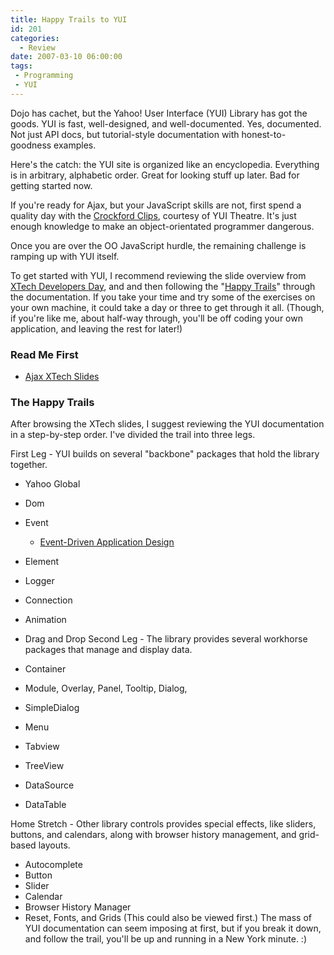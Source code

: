 ```yaml
---
title: Happy Trails to YUI
id: 201
categories:
  - Review
date: 2007-03-10 06:00:00
tags:
 - Programming
 - YUI
---
```


Dojo has cachet, but the Yahoo! User Interface (YUI) Library has got the goods. YUI is fast, well-designed, and well-documented. Yes, documented. Not just API docs, but tutorial-style documentation with honest-to-goodness examples.

Here's the catch: the YUI site is organized like an encyclopedia. Everything is in arbitrary, alphabetic order. Great for looking stuff up later. Bad for getting started now.

If you're ready for Ajax, but your JavaScript skills are not, first spend a quality day with the [Crockford Clips](http://jroller.com/page/TedHusted?entry=crockford_clips), courtesy of YUI Theatre. It's just enough knowledge to make an object-orientated programmer dangerous.

Once you are over the OO JavaScript hurdle, the remaining challenge is ramping up with YUI itself.

To get started with YUI, I recommend reviewing the slide overview from [XTech Developers Day](http://simon.incutio.com/slides/2006/xtech/yui-slides.pdf), and and then following the "[Happy Trails](http://www.blogger.com/post-create.g?blogID=5208774#trail)" through the documentation. If you take your time and try some of the exercises on your own machine, it could take a day or three to get through it all. (Though, if you're like me, about half-way through, you'll be off coding your own application, and leaving the rest for later!)

<a name="trail"></a>

### <a name="trail"></a>Read Me First

<a name="trail"></a>

*   [Ajax XTech Slides](http://simon.incutio.com/slides/2006/xtech/yui-slides.pdf)

### The Happy Trails

After browsing the XTech slides, I suggest reviewing the YUI documentation in a step-by-step order. I've divided the trail into three legs.

First Leg - YUI builds on several "backbone" packages that hold the library together.

*   Yahoo Global
*   Dom
*   Event

    *   [Event-Driven Application Design](http://yuiblog.com/blog/2007/01/17/event-plan/)

*   Element
*   Logger
*   Connection
*   Animation
*   Drag and Drop
Second Leg - The library provides several workhorse packages that manage and display data.

*   Container
*   Module, Overlay, Panel, Tooltip, Dialog,
&nbsp;

*   SimpleDialog
*   Menu
*   Tabview
*   TreeView
*   DataSource
*   DataTable
&nbsp;

Home Stretch - Other library controls provides special effects, like sliders, buttons, and calendars, along with browser history management, and grid-based layouts.

*   Autocomplete
*   Button
*   Slider
*   Calendar
*   Browser History Manager
*   Reset, Fonts, and Grids (This could also be viewed first.)
The mass of YUI documentation can seem imposing at first, but if you break it down, and follow the trail, you'll be up and running in a New York minute. :)